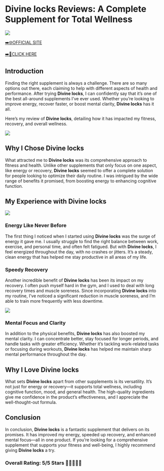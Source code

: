 # **Divine locks Reviews**: A Complete Supplement for Total Wellness

[![](https://static.vecteezy.com/system/resources/thumbnails/019/896/014/small/buy-now-gradient-button-with-cart-symbol-buy-now-illustration-png.png)](https://edetoop.top/lander/sugarpreland-1/divinelock.html) 

[➡️🌐OFFICIAL SITE](https://edetoop.top/lander/sugarpreland-1/divinelock.html) 

[➡️🔗CLICK HERE](https://edetoop.top/lander/sugarpreland-1/divinelock.html) 


## Introduction

Finding the right supplement is always a challenge. There are so many options out there, each claiming to help with different aspects of health and performance. After trying **Divine locks**, I can confidently say that it’s one of the best all-around supplements I’ve ever used. Whether you’re looking to improve energy, recover faster, or boost mental clarity, **Divine locks** has it all.

Here’s my review of **Divine locks**, detailing how it has impacted my fitness, recovery, and overall wellness.

[![](https://wallpapers.com/images/hd/red-order-now-button-udg4jcj4arvn8b0n-2.png)](https://edetoop.top/lander/sugarpreland-1/divinelock.html)  

## Why I Chose **Divine locks**

What attracted me to **Divine locks** was its comprehensive approach to fitness and health. Unlike other supplements that only focus on one aspect, like energy or recovery, **Divine locks** seemed to offer a complete solution for people looking to optimize their daily routine. I was intrigued by the wide range of benefits it promised, from boosting energy to enhancing cognitive function.

## My Experience with **Divine locks**

[![](https://static.vecteezy.com/system/resources/thumbnails/019/896/014/small/buy-now-gradient-button-with-cart-symbol-buy-now-illustration-png.png)](https://edetoop.top/lander/sugarpreland-1/divinelock.html)

### Energy Like Never Before

The first thing I noticed when I started using **Divine locks** was the surge of energy it gave me. I usually struggle to find the right balance between work, exercise, and personal time, and often felt fatigued. But with **Divine locks**, I feel energized throughout the day, with no crashes or jitters. It’s a steady, clean energy that has helped me stay productive in all areas of my life.

### Speedy Recovery

Another incredible benefit of **Divine locks** has been its impact on my recovery. I often push myself hard in the gym, and I used to deal with long recovery times and muscle soreness. Since incorporating **Divine locks** into my routine, I’ve noticed a significant reduction in muscle soreness, and I’m able to train more frequently with less downtime.

[![](https://wallpapers.com/images/hd/red-order-now-button-udg4jcj4arvn8b0n-2.png)](https://edetoop.top/lander/sugarpreland-1/divinelock.html)  

### Mental Focus and Clarity

In addition to the physical benefits, **Divine locks** has also boosted my mental clarity. I can concentrate better, stay focused for longer periods, and handle tasks with greater efficiency. Whether it’s tackling work-related tasks or focusing during workouts, **Divine locks** has helped me maintain sharp mental performance throughout the day.

## Why I Love **Divine locks**

What sets **Divine locks** apart from other supplements is its versatility. It’s not just for energy or recovery—it supports total wellness, including cognitive function, mood, and general health. The high-quality ingredients give me confidence in the product’s effectiveness, and I appreciate the well-thought-out formula.

## Conclusion

In conclusion, **Divine locks** is a fantastic supplement that delivers on its promises. It has improved my energy, speeded up recovery, and enhanced mental focus—all in one product. If you’re looking for a comprehensive supplement that supports your fitness and well-being, I highly recommend giving **Divine locks** a try.

### Overall Rating: 5/5 Stars 🌟🌟🌟🌟🌟
